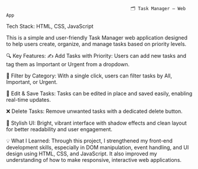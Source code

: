                                                    🗂️ Task Manager – Web App
Tech Stack: HTML, CSS, JavaScript

This is a simple and user-friendly Task Manager web application designed to help users create, organize, and manage tasks based on priority levels.

🔍 Key Features:
✍️ Add Tasks with Priority: Users can add new tasks and tag them as Important or Urgent from a dropdown.

📂 Filter by Category: With a single click, users can filter tasks by All, Important, or Urgent.

📝 Edit & Save Tasks: Tasks can be edited in place and saved easily, enabling real-time updates.

❌ Delete Tasks: Remove unwanted tasks with a dedicated delete button.

🌟 Stylish UI: Bright, vibrant interface with shadow effects and clean layout for better readability and user engagement.

💡 What I Learned:
Through this project, I strengthened my front-end development skills, especially in DOM manipulation, event handling, and UI design using HTML, CSS, and JavaScript. It also improved my understanding of how to make responsive, interactive web applications.
